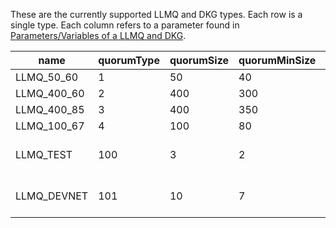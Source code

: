 These are the currently supported LLMQ and DKG types. Each row is a single type. Each column refers to a parameter found
in [Parameters/Variables of a LLMQ and DKG](../dip-0006.md#parametersvariables-of-a-llmq-and-dkg).

| name | quorumType | quorumSize | quorumMinSize | quorumThreshold | quorumDkgInterval | quorumDkgPhaseBlocks | quorumDkgBadVotesThreshold | quorumSigningActiveQuorumCount | Notes |
|--|--|--|--|--|--|--|--|--|--|
| LLMQ_50_60 | 1 | 50 | 40 | 30 (60%) | 24 (1 Hour) | 2 | 40 | 24 | |
| LLMQ_400_60 | 2 | 400 | 300 | 240 (60%) | 288 (12 Hours) | 4 | 300 | 4 | |
| LLMQ_400_85 | 3 | 400 | 350 | 340 (85%) | 576 ( 24 Hours) | 4 | 300 | 4 | |
| LLMQ_100_67 | 4 | 100 | 80 | 67 (67%) | 24 (1 Hour) | 2 | 80 | 24 | |
| LLMQ_TEST | 100 | 3 | 2 | 2 (66%) | 24 (1 Hour) | 2 | 2 | 2 | For testing only |
| LLMQ_DEVNET | 101 | 10 | 7 | 6 (60%) | 24 (1 Hour) | 2 | 7 | 3 | For devnets only |
